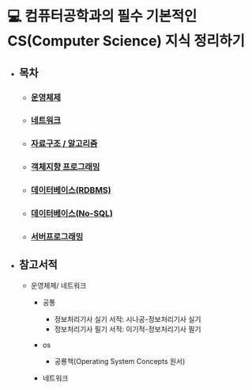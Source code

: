 # :computer: 컴퓨터공학과의 필수 기본적인 CS(Computer Science) 지식 정리하기

- ## 목차
    - ### [운영체제](./os)
    - ### [네트워크](./network)
    - ### [자료구조 / 알고리즘](./algorithm)
    - ### [객체지향 프로그래밍](./oop)
    - ### [데이터베이스(RDBMS)](./db)
    - ### [데이터베이스(No-SQL)](./nosql)
    - ### [서버프로그래밍](./serverprogramming)

- ## 참고서적
    - 운영체제/ 네트워크
        - 공통
            - 정보처리기사 실기 서적: 시나공-정보처리기사 실기
            - 정보처리기사 필기 서적: 이기적-정보처리기사 필기

        - os
            - 공룡책(Operating System Concepts 원서)
        - 네트워크
        